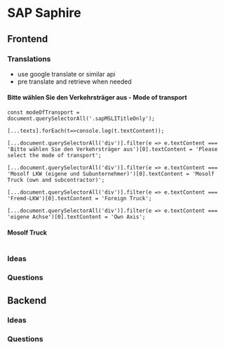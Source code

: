# SAP Saphire

## Frontend

### Translations

* use google translate or similar api
* pre translate and retrieve when needed

#### Bitte wählen Sie den Verkehrsträger aus - Mode of transport

```JS
const modeOfTransport = document.querySelectorAll('.sapMSLITitleOnly');

[...texts].forEach(t=>console.log(t.textContent));
```

```JS
[...document.querySelectorAll('div')].filter(e => e.textContent === 'Bitte wählen Sie den Verkehrsträger aus')[0].textContent = 'Please select the mode of transport';

[...document.querySelectorAll('div')].filter(e => e.textContent === 'Mosolf LKW (eigene und Subunternehmer)')[0].textContent = 'Mosolf Truck (own and subcontractor)';

[...document.querySelectorAll('div')].filter(e => e.textContent === 'Fremd-LKW')[0].textContent = 'Foreign Truck';

[...document.querySelectorAll('div')].filter(e => e.textContent === 'eigene Achse')[0].textContent = 'Own Axis';
```

#### Mosolf Truck

```JS

```

### Ideas

### Questions

## Backend

### Ideas

### Questions
